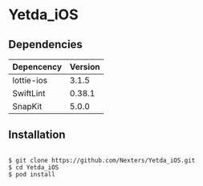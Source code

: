 # Yetda_iOS

## Dependencies
| Depencency | Version |
| ---------- | ------- |
| lottie-ios | 3.1.5   |
| SwiftLint  | 0.38.1  |
| SnapKit    | 5.0.0   |

## Installation
```shell

$ git clone https://github.com/Nexters/Yetda_iOS.git
$ cd Yetda_iOS
$ pod install
```